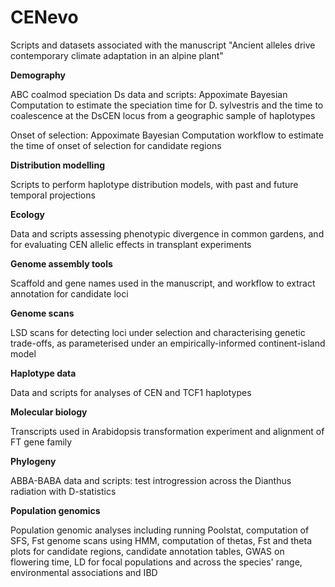 # CENevo
Scripts and datasets associated with the manuscript "Ancient alleles drive contemporary climate adaptation in an alpine plant"

**Demography**

ABC coalmod speciation Ds data and scripts: Appoximate Bayesian Computation to estimate the speciation time for D. sylvestris and the time to coalescence at the DsCEN locus from a geographic sample of haplotypes

Onset of selection: Appoximate Bayesian Computation workflow to estimate the time of onset of selection for candidate regions

**Distribution modelling**

Scripts to perform haplotype distribution models, with past and future temporal projections

**Ecology**

Data and scripts assessing phenotypic divergence in common gardens, and for evaluating CEN allelic effects in transplant experiments

**Genome assembly tools**

Scaffold and gene names used in the manuscript, and workflow to extract annotation for candidate loci

**Genome scans**

LSD scans for detecting loci under selection and characterising genetic trade-offs, as parameterised under an empirically-informed continent-island model

**Haplotype data**

Data and scripts for analyses of CEN and TCF1 haplotypes

**Molecular biology**

Transcripts used in Arabidopsis transformation experiment and alignment of FT gene family

**Phylogeny**

ABBA-BABA data and scripts: test introgression across the Dianthus radiation with D-statistics

**Population genomics**

Population genomic analyses including running Poolstat, computation of SFS, Fst genome scans using HMM, computation of thetas, Fst and theta plots for candidate regions, candidate annotation tables, GWAS on flowering time, LD for focal populations and across the species' range, environmental associations and IBD
